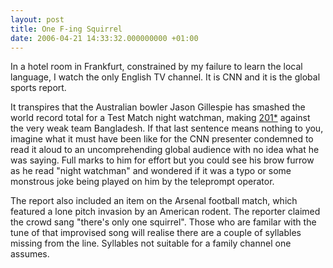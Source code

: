 ```yaml
---
layout: post
title: One F-ing Squirrel
date: 2006-04-21 14:33:32.000000000 +01:00
---
```

<p>In a hotel room in Frankfurt, constrained by my failure to learn the local language, I watch the only English TV channel. It is CNN and it is the global sports report.</p>
<p>It transpires that the Australian bowler Jason Gillespie has smashed the world record total for a Test Match night watchman, making <a href="http://uk.cricinfo.com/db/ARCHIVE/2005-06/AUS_IN_BDESH/SCORECARDS/AUS_BDESH_T2_16-20APR2006.html" target="_blank">201*</a> against the very weak team Bangladesh. If that last sentence means nothing to you, imagine what it must have been like for the CNN presenter condemned to read it aloud to an uncomprehending global audience with no idea what he was saying. Full marks to him for effort but you could see his brow furrow as he read "night watchman" and wondered if it was a typo or some monstrous joke being played on him by the teleprompt operator.</p>
<p>The report also included an item on the Arsenal football match, which featured a lone pitch invasion by an American rodent. The reporter claimed the crowd sang "there's only one squirrel". Those who are familar with the tune of that improvised song will realise there are a couple of syllables missing from the line. Syllables not suitable for a family channel one assumes.</p>
